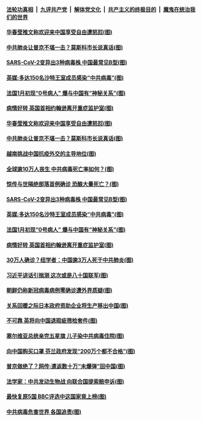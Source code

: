 ####  [法轮功真相](../../../../basic/blob/master/README.md?t=04112201) &nbsp;|&nbsp; [九评共产党](../../../../9ping.md/blob/master/README.md?t=04112201) &nbsp;|&nbsp; [解体党文化](../../../../jtdwh.md/blob/master/README.md?t=04112201)  &nbsp;|&nbsp; [共产主义的终极目的](../../../../gczydzjmd.md/blob/master/README.md?t=04112201) &nbsp;|&nbsp; [魔鬼在统治我们的世界](../../../../mgztzwmdsj.md/blob/master/README.md?t=04112201) 

#### [华春莹推文称欢迎来中国享受自由遭怒怼(图)](../pages/p9/929387.md?t=04112201) 

#### [中共肺炎让普京不堪一击？莫斯科市长说真话(图)](../pages/p9/929386.md?t=04112201) 

#### [SARS-CoV-2变异出3种病毒株 中国最常见B型(图)](../pages/p9/929311.md?t=04112201) 

#### [英媒:多达150名沙特王室成员感染“中共病毒”(图)](../pages/p9/929323.md?t=04112201) 

#### [法国1月初现“0号病人” 爆与中国有“神秘关系”(图)](../pages/p9/929270.md?t=04112201) 

#### [病情好转 英国首相约翰逊离开重症监护室(图)](../pages/p9/929255.md?t=04112201) 

#### [华春莹推文称欢迎来中国享受自由遭怒怼(图)](../pages/p9/929387.md?t=04112201) 

#### [中共肺炎让普京不堪一击？莫斯科市长说真话(图)](../pages/p9/929386.md?t=04112201) 

#### [越南挑战中国抗疫外交的主导地位(图)](../pages/p9/929384.md?t=04112201) 

#### [全球逾10万人丧生 中共病毒死亡率如何？(图)](../pages/p9/929371.md?t=04112201) 

#### [惊传与世隔绝部落首例确诊 恐酿大量死亡？(图)](../pages/p9/929324.md?t=04112201) 

#### [SARS-CoV-2变异出3种病毒株 中国最常见B型(图)](../pages/p9/929311.md?t=04112201) 

#### [英媒:多达150名沙特王室成员感染“中共病毒”(图)](../pages/p9/929323.md?t=04112201) 

#### [法国1月初现“0号病人” 爆与中国有“神秘关系”(图)](../pages/p9/929270.md?t=04112201) 

#### [病情好转 英国首相约翰逊离开重症监护室(图)](../pages/p9/929255.md?t=04112201) 

#### [30万人确诊？纽学者：中国逾3万人死于中共肺炎(图)](../pages/p9/929169.md?t=04112201) 

#### [习近平讲话引揣测 这次或是八十国联军(图)](../pages/p9/929246.md?t=04112201) 

#### [朝鲜仍称新冠病毒病例零确诊遭外界质疑(图)](../pages/p9/929244.md?t=04112201) 

#### [关系回暖之际日本政府资助企业将生产移出中国(图)](../pages/p9/929231.md?t=04112201) 

#### [不可靠 英将向中国退瑕疵筛检套件(图)](../pages/p9/929165.md?t=04112201) 

#### [塞尔维亚总统亲完五星旗 儿子染中共病毒住院(图)](../pages/p9/929145.md?t=04112201) 

#### [向中国购买口罩 芬兰政府发现“200万个都不合格”(图)](../pages/p9/929129.md?t=04112201) 

#### [普京做绝了？网传:遣返数十万“未爆弹”回中国(图)](../pages/p9/929142.md?t=04112201) 

#### [法学家：中共发动生物战 向联合国提索赔申诉(图)](../pages/p9/929060.md?t=04112201) 

#### [最快复原5国 BBC评选中这国家竟上榜(图)](../pages/p9/929069.md?t=04112201) 

#### [中共病毒危害世界 各国追责(图)](../pages/p9/929118.md?t=04112201) 

